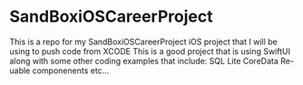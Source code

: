 # SandBoxiOSCareerProject
This is a repo for my SandBoxiOSCareerProject iOS project that I will be using to push code from XCODE
This is a good project that is using SwiftUI along with some other coding examples that include:
SQL Lite
CoreData
Re-uable componenents etc...
